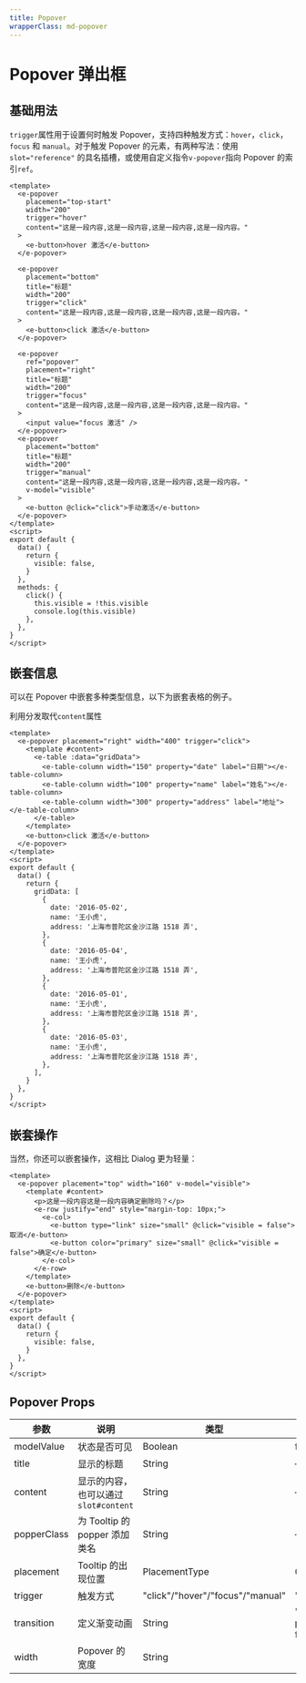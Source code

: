 ```yaml
---
title: Popover
wrapperClass: md-popover
---
```


# Popover 弹出框

## 基础用法

`trigger`属性用于设置何时触发 Popover，支持四种触发方式：`hover`，`click`，`focus` 和 `manual`。对于触发 Popover 的元素，有两种写法：使用 `slot="reference"` 的具名插槽，或使用自定义指令`v-popover`指向 Popover 的索引`ref`。

```vue demo
<template>
  <e-popover
    placement="top-start"
    width="200"
    trigger="hover"
    content="这是一段内容,这是一段内容,这是一段内容,这是一段内容。"
  >
    <e-button>hover 激活</e-button>
  </e-popover>

  <e-popover
    placement="bottom"
    title="标题"
    width="200"
    trigger="click"
    content="这是一段内容,这是一段内容,这是一段内容,这是一段内容。"
  >
    <e-button>click 激活</e-button>
  </e-popover>

  <e-popover
    ref="popover"
    placement="right"
    title="标题"
    width="200"
    trigger="focus"
    content="这是一段内容,这是一段内容,这是一段内容,这是一段内容。"
  >
    <input value="focus 激活" />
  </e-popover>
  <e-popover
    placement="bottom"
    title="标题"
    width="200"
    trigger="manual"
    content="这是一段内容,这是一段内容,这是一段内容,这是一段内容。"
    v-model="visible"
  >
    <e-button @click="click">手动激活</e-button>
  </e-popover>
</template>
<script>
export default {
  data() {
    return {
      visible: false,
    }
  },
  methods: {
    click() {
      this.visible = !this.visible
      console.log(this.visible)
    },
  },
}
</script>
```

## 嵌套信息

可以在 Popover 中嵌套多种类型信息，以下为嵌套表格的例子。

利用分发取代`content`属性

```vue demo
<template>
  <e-popover placement="right" width="400" trigger="click">
    <template #content>
      <e-table :data="gridData">
        <e-table-column width="150" property="date" label="日期"></e-table-column>
        <e-table-column width="100" property="name" label="姓名"></e-table-column>
        <e-table-column width="300" property="address" label="地址"></e-table-column>
      </e-table>
    </template>
    <e-button>click 激活</e-button>
  </e-popover>
</template>
<script>
export default {
  data() {
    return {
      gridData: [
        {
          date: '2016-05-02',
          name: '王小虎',
          address: '上海市普陀区金沙江路 1518 弄',
        },
        {
          date: '2016-05-04',
          name: '王小虎',
          address: '上海市普陀区金沙江路 1518 弄',
        },
        {
          date: '2016-05-01',
          name: '王小虎',
          address: '上海市普陀区金沙江路 1518 弄',
        },
        {
          date: '2016-05-03',
          name: '王小虎',
          address: '上海市普陀区金沙江路 1518 弄',
        },
      ],
    }
  },
}
</script>
```

## 嵌套操作

当然，你还可以嵌套操作，这相比 Dialog 更为轻量：

```vue demo
<template>
  <e-popover placement="top" width="160" v-model="visible">
    <template #content>
      <p>这是一段内容这是一段内容确定删除吗？</p>
      <e-row justify="end" style="margin-top: 10px;">
        <e-col>
          <e-button type="link" size="small" @click="visible = false">取消</e-button>
          <e-button color="primary" size="small" @click="visible = false">确定</e-button>
        </e-col>
      </e-row>
    </template>
    <e-button>删除</e-button>
  </e-popover>
</template>
<script>
export default {
  data() {
    return {
      visible: false,
    }
  },
}
</script>
```

## Popover Props

| 参数        | 说明                                  | 类型                             | 默认值           |
| ----------- | ------------------------------------- | -------------------------------- | ---------------- |
| modelValue  | 状态是否可见                          | Boolean                          | false            |
| title       | 显示的标题                            | String                           | —                |
| content     | 显示的内容，也可以通过 `slot#content` | String                           | —                |
| popperClass | 为 Tooltip 的 popper 添加类名         | String                           | —                |
| placement   | Tooltip 的出现位置                    | PlacementType                    | 0                |
| trigger     | 触发方式                              | "click"/"hover"/"focus"/"manual" | 'click'          |
| transition  | 定义渐变动画                          | String                           | 'el-popper-fade' |
| width       | Popover 的宽度                        | String                           | -                |
